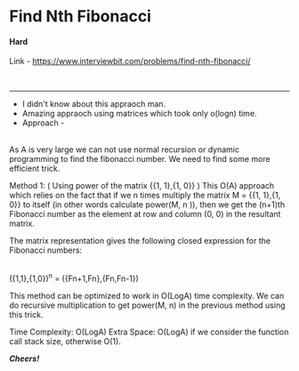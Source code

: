 # Find Nth Fibonacci

#### Hard

Link - https://www.interviewbit.com/problems/find-nth-fibonacci/

<br>
<hr>

* I didn't know about this appraoch man.
* Amazing appraoch using matrices which took only o(logn) time.
* Approach -
<br>
As A is very large we can not use normal recursion or dynamic programming to find the fibonacci number.
We need to find some more efficient trick.

Method 1: ( Using power of the matrix {{1, 1},{1, 0}} )
This O(A) approach which relies on the fact that if we n times multiply the matrix M = {{1, 1},{1, 0}} to itself (in other words calculate power(M, n )), then we get the (n+1)th Fibonacci number as the element at row and column (0, 0) in the resultant matrix.

The matrix representation gives the following closed expression for the Fibonacci numbers:

<br>
({1,1},{1,0})<sup>n</sup> = ({Fn+1,Fn},{Fn,Fn-1})
<br>

This method can be optimized to work in O(LogA) time complexity.
We can do recursive multiplication to get power(M, n) in the previous method using this trick.

Time Complexity: O(LogA)
Extra Space: O(LogA) if we consider the function call stack size, otherwise O(1).



***Cheers!***